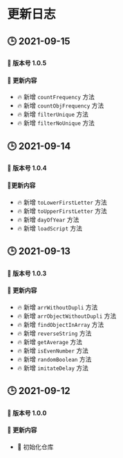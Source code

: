 <!--
 * @Author: 一尾流莺
 * @Description:更新日志
 * @Date: 2021-09-13 16:19:04
 * @LastEditTime: 2021-09-15 12:03:06
 * @FilePath: \warblerjs-guide\docs\version\README.md
-->

# 更新日志

## 🕒 2021-09-15

#### 🚀 版本号 1.0.5

#### 📣 更新内容

- 🔥 新增 `countFrequency` 方法
- 🔥 新增 `countObjFrequency` 方法
- 🔥 新增 `filterUnique` 方法
- 🔥 新增 `filterNoUnique` 方法



## 🕒 2021-09-14

#### 🚀 版本号 1.0.4

#### 📣更新内容

- 🔥 新增 `toLowerFirstLetter` 方法
- 🔥 新增 `toUpperFirstLetter` 方法
- 🔥 新增 `dayOfYear` 方法
- 🔥 新增 `loadScript` 方法

## 🕒 2021-09-13

#### 🚀 版本号 1.0.3

#### 📣 更新内容

- 🔥 新增 `arrWithoutDupli` 方法
- 🔥 新增 `arrObjectWithoutDupli` 方法
- 🔥 新增 `findObjectInArray` 方法
- 🔥 新增 `reverseString` 方法
- 🔥 新增 `getAverage` 方法
- 🔥 新增 `isEvenNumber` 方法
- 🔥 新增 `randomBoolean` 方法
- 🔥 新增 `imitateDelay` 方法


## 🕒 2021-09-12

#### 🚀 版本号 1.0.0

#### 📣 更新内容

- 🌈 初始化仓库
